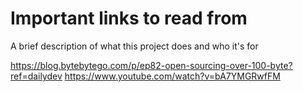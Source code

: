 
# Important links to read from

A brief description of what this project does and who it's for

https://blog.bytebytego.com/p/ep82-open-sourcing-over-100-byte?ref=dailydev
https://www.youtube.com/watch?v=bA7YMGRwfFM
